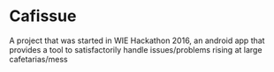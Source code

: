 # Cafissue
A project that was started in WIE Hackathon 2016, an android app that provides a tool to satisfactorily handle issues/problems rising at large cafetarias/mess
